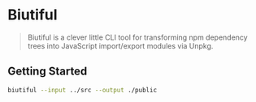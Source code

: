 # Biutiful

> Biutiful is a clever little CLI tool for transforming npm dependency trees into JavaScript import/export modules via Unpkg.

## Getting Started

```bash
biutiful --input ../src --output ./public
```
